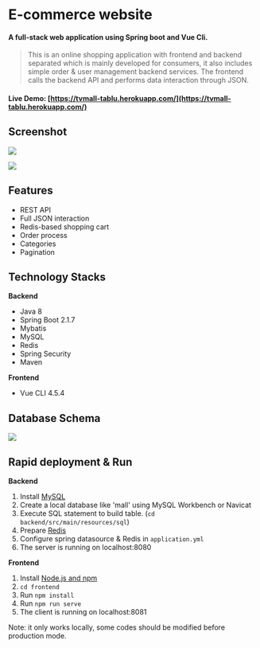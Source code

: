 # E-commerce website

#### A full-stack web application using Spring boot and Vue Cli.
>This is an online shopping application with frontend and backend separated which is mainly developed for consumers, it also includes simple order & user management backend services.
The frontend calls the backend API and performs data interaction through JSON.

#### Live Demo: [https://tvmall-tablu.herokuapp.com/](https://tvmall-tablu.herokuapp.com/)

## Screenshot
![](https://github.com/tablu666/springboot-vue-online-mall/blob/master/screenshot/index-login.png)

![](https://github.com/tablu666/springboot-vue-online-mall/blob/master/screenshot/cart.jpg)

## Features
- REST API
- Full JSON interaction
- Redis-based shopping cart
- Order process
- Categories
- Pagination

## Technology Stacks
**Backend**
- Java 8
- Spring Boot 2.1.7
- Mybatis
- MySQL
- Redis
- Spring Security
- Maven

**Frontend**
- Vue CLI 4.5.4

## Database Schema
![](https://github.com/tablu666/springboot-vue-online-mall/blob/master/screenshot/schema.png)

## Rapid deployment & Run
**Backend**
1. Install [MySQL](https://dev.mysql.com/downloads/mysql/5.7.html)
2. Create a local database like 'mall' using MySQL Workbench or Navicat
3. Execute SQL statement to build table. (`cd backend/src/main/resources/sql`)
4. Prepare [Redis](https://redis.io/)
5. Configure spring datasource & Redis in `application.yml`
6. The server is running on localhost:8080

**Frontend**
1. Install [Node.js and npm](https://www.npmjs.com/get-npm)
2. `cd frontend`
3. Run `npm install`
4. Run `npm run serve`
5. The client is running on localhost:8081

Note: it only works locally, some codes should be modified before production mode.
